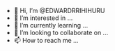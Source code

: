 - 👋 Hi, I’m @EDWARDRRIHIHURU
- 👀 I’m interested in ...
- 🌱 I’m currently learning ...
- 💞️ I’m looking to collaborate on ...
- 📫 How to reach me ...

<!---
EDWARDRRIHIHURU/EDWARDRRIHIHURU is a ✨ special ✨ repository because its `README.md` (this file) appears on your GitHub profile.
You can click the Preview link to take a look at your changes.
--->
